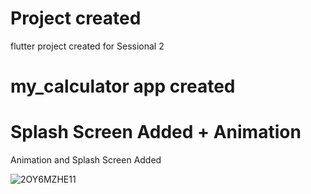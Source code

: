 # Project created
flutter project created for Sessional 2

# my_calculator app created 

# Splash Screen Added + Animation
Animation and Splash Screen Added

![2OY6MZHE11](https://user-images.githubusercontent.com/79256743/117533733-e1885500-b007-11eb-8bc2-b9df05997296.gif)
